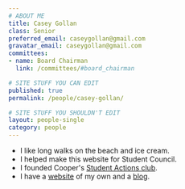 ```yaml
---
# ABOUT ME
title: Casey Gollan
class: Senior
preferred_email: caseygollan@gmail.com
gravatar_email: caseygollan@gmail.com
committees:
- name: Board Chairman
  link: /committees/#board_chairman

# SITE STUFF YOU CAN EDIT
published: true
permalink: /people/casey-gollan/

# SITE STUFF YOU SHOULDN'T EDIT
layout: people-single
category: people
---
```


- I like long walks on the beach and ice cream. 
- I helped make this website for Student Council.
- I founded Cooper's [Student Actions club](http://jac.cooper.edu/club/120).
- I have a [website](http://caseyagollan.com) of my own and a [blog](http://notes.caseyagollan.com).